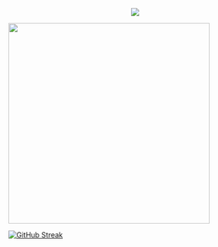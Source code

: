 <p align="center">
<img src="https://capsule-render.vercel.app/api?type=waving&color=timeGradient&height=300&&section=header&text=HI!THERE&fontSize=90&fontAlign=50&fontAlignY=30&desc=I am GENCO&descAlign=50&descSize=30&descAlignY=60&animation=twinkling" />
</p>
 

<img align="center" width="400" src="https://github-readme-stats.vercel.app/api?username={loveforever330}&theme=transparent&include_all_commits=true&show_icons=true&hide_border=true" />


<a href="https://git.io/streak-stats"><img src="https://streak-stats.demolab.com?user=loveforever330" alt="GitHub Streak" /></a>


<!-- 
<p align="center">
<img src="https://capsule-render.vercel.app/api?type=waving&color=timeGradient&height=300&&section=footer&text={THE END}&fontSize=90&fontAlign=50&fontAlignY=70&desc={Done is Better Than Perfect!}&descAlign=50&descSize=30&descAlignY=40&animation=twinkling" />
</p> -->